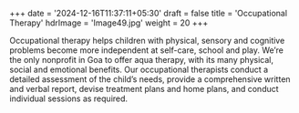 +++
date = '2024-12-16T11:37:11+05:30'
draft = false
title = 'Occupational Therapy'
hdrImage = 'Image49.jpg'
weight = 20
+++

Occupational therapy helps children with physical, sensory and cognitive problems become more independent at self-care, school and play. We’re the only nonprofit in Goa to offer aqua therapy, with its many physical, social and emotional benefits. Our occupational therapists conduct a detailed assessment of the child’s needs, provide a comprehensive written and verbal report, devise treatment plans and home plans, and conduct individual sessions as required.
